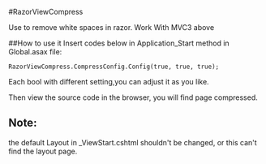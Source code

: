 #RazorViewCompress
  
  Use to remove white spaces in razor. Work With MVC3 above

##How to use it
Insert codes below in Application_Start method in Global.asax file:

    RazorViewCompress.CompressConfig.Config(true, true, true);

Each bool with different setting,you can adjust it as you like. 

Then view the source code in the browser, you will find page compressed.

## Note:
  the default Layout in _ViewStart.cshtml shouldn't be changed, or this can't find the layout page.
